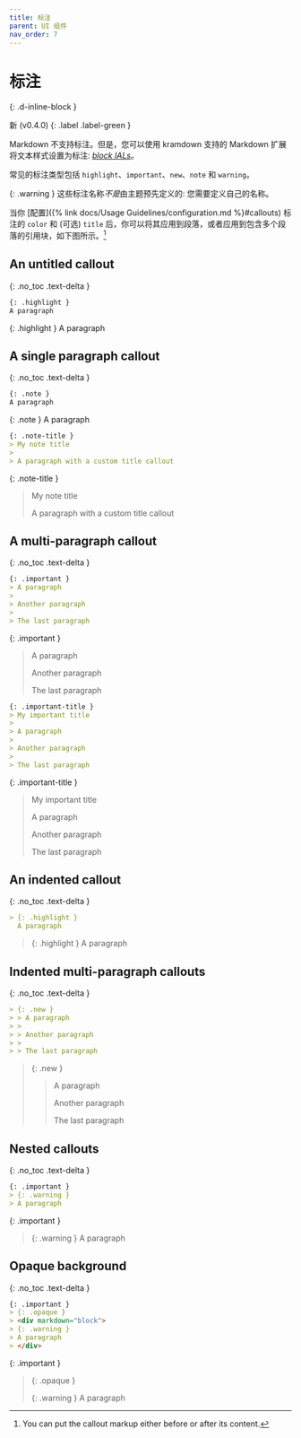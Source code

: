 ```yaml
---
title: 标注
parent: UI 组件
nav_order: 7
---
```


# 标注
{: .d-inline-block }

新 (v0.4.0)
{: .label .label-green }

Markdown 不支持标注。但是，您可以使用 kramdown 支持的 Markdown 扩展将文本样式设置为标注: [*block IALs*](https://kramdown.gettalong.org/quickref.html#block-attributes)。

常见的标注类型包括 `highlight`、`important`、`new`、`note` 和 `warning`。

{: .warning }
这些标注名称*不是*由主题预先定义的: 您需要定义自己的名称。

当你 [配置]({% link docs/Usage Guidelines/configuration.md %}#callouts) 标注的 `color` 和 (可选) `title` 后，你可以将其应用到段落，或者应用到包含多个段落的引用块，如下图所示。[^postfix]

[^postfix]:
    You can put the callout markup either before or after its content.

## An untitled callout
{: .no_toc .text-delta }

```markdown
{: .highlight }
A paragraph
```

{: .highlight }
A paragraph


## A single paragraph callout
{: .no_toc .text-delta }

```markdown
{: .note }
A paragraph
```

{: .note }
A paragraph

```markdown
{: .note-title }
> My note title
>
> A paragraph with a custom title callout
```

{: .note-title }
> My note title
>
> A paragraph with a custom title callout

## A multi-paragraph callout
{: .no_toc .text-delta }

```markdown
{: .important }
> A paragraph
>
> Another paragraph
>
> The last paragraph
```

{: .important }
> A paragraph
>
> Another paragraph
>
> The last paragraph

```markdown
{: .important-title }
> My important title
>
> A paragraph
>
> Another paragraph
>
> The last paragraph
```

{: .important-title }
> My important title
>
> A paragraph
>
> Another paragraph
>
> The last paragraph

## An indented callout
{: .no_toc .text-delta }

```markdown
> {: .highlight }
  A paragraph
```

> {: .highlight }
  A paragraph

## Indented multi-paragraph callouts
{: .no_toc .text-delta }

```markdown
> {: .new }
> > A paragraph
> >
> > Another paragraph
> >
> > The last paragraph
```

> {: .new }
> > A paragraph
> >
> > Another paragraph
> >
> > The last paragraph


## Nested callouts
{: .no_toc .text-delta }

```markdown
{: .important }
> {: .warning }
> A paragraph
```

{: .important }
> {: .warning }
> A paragraph

## Opaque background
{: .no_toc .text-delta }

```markdown
{: .important }
> {: .opaque }
> <div markdown="block">
> {: .warning }
> A paragraph
> </div>
```

{: .important }
> {: .opaque }
> <div markdown="block">
> {: .warning }
> A paragraph
> </div>
